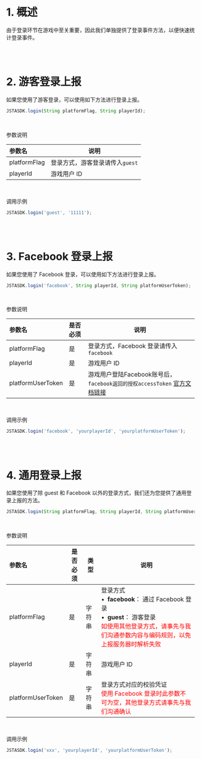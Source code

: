 # 1. 概述
由于登录环节在游戏中至关重要，因此我们单独提供了登录事件方法，以便快速统计登录事件。

<br></br>

# 2. 游客登录上报
如果您使用了游客登录，可以使用如下方法进行登录上报。

```javascript
JSTASDK.login(String platformFlag, String playerId);
```
</br>

参数说明

|参数名  |说明  |
|:----  |-----  |
|platformFlag  |登录方式，游客登录请传入`guest`  |
|playerId |游戏用户 ID  |
</br>

调用示例

```javascript
JSTASDK.login('guest', '11111');
```


<br></br>

# 3. Facebook 登录上报
如果您使用了 Facebook 登录，可以使用如下方法进行登录上报。

```javascript
JSTASDK.login('facebook', String playerId, String platformUserToken);
```
</br>

参数说明

|参数名  |是否必须|说明  |
|:----  |:---- |-----  |
|platformFlag  |是|登录方式，Facebook 登录请传入`facebook`  |
|playerId  |是|游戏用户 ID  |
|platformUserToken  |是|游戏用户登陆Facebook账号后，`facebook返回的授权accessToken` <a href="https://developers.facebook.com/docs/facebook-login/web" target="_blank">官方文档链接</a> |
</br>

调用示例

```javascript
JSTASDK.login('facebook', 'yourplayerId', 'yourplatformUserToken');
```


<br></br>

# 4. 通用登录上报
如果您使用了除 guest 和 Facebook 以外的登录方式，我们还为您提供了通用登录上报的方法。

```javascript
JSTASDK.login(String platformFlag, String playerId, String platformUserToken);
```
</br>

参数说明

|参数名  |是否必须  |类型  |说明  |
|:----  |-----  |-----  |-----  |
|platformFlag  |是  |字符串  |登录方式</br> &bull;&ensp;<b>facebook</b>： 通过 Facebook 登录<br>&bull;&ensp;<b>guest</b>： 游客登录</br><font color="red"> 如使用其他登录方式，请事先与我们沟通参数内容与编码规则，以免上报服务器时解析失败</font>|
|playerId  |是  |字符串  |游戏用户 ID  |
|platformUserToken  |是  |字符串  |登录方式对应的校验凭证</br><font color="red">使用 Facebook 登录时此参数不可为空，其他登录方式请事先与我们沟通确认  |
</br>

调用示例

```javascript
JSTASDK.login('xxx', 'yourplayerId', 'yourplatformUserToken');
```


<br></br>





